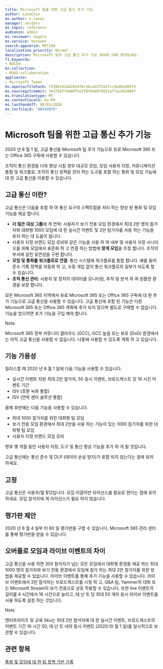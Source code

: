 ```yaml
---
title: Microsoft 팀을 위한 고급 통신 추가 기능
author: LanaChin
ms.author: v-lanac
manager: serdars
ms.topic: reference
audience: Admin
ms.reviewer: nogaro
ms.service: msteams
search.appverid: MET150
localization_priority: Normal
description: Microsoft 팀의 고급 통신 추가 기능 SKU에 대해 알아보세요.
f1.keywords:
- NOCSH
ms.collection:
- M365-collaboration
appliesto:
- Microsoft Teams
ms.openlocfilehash: f330b183a02654f6c56cad27332fcc9ed81d93f4
ms.sourcegitcommit: 343756f70480f5e2f8f6486f8651affac8d2004f
ms.translationtype: MT
ms.contentlocale: ko-KR
ms.lasthandoff: 08/03/2020
ms.locfileid: "46542876"
---
```

# <a name="advanced-communications-add-on-for-microsoft-teams"></a>Microsoft 팀을 위한 고급 통신 추가 기능

2020 년 8 월 1 일, 고급 통신을 Microsoft 팀 추가 기능으로 유료 Microsoft 365 또는 Office 365 구독에 사용할 수 있습니다.

조직이 통신 환경을 더욱 향상 시킬 경우 대규모 모임, 모임 사용자 지정, 커뮤니케이션 통합 및 워크플로, 조직의 통신 정책을 관리 하는 도구를 포함 하는 통화 및 모임 기능에 대 한 고급 통신을 이용할 수 있습니다.

## <a name="what-is-advanced-communications"></a>고급 통신 이란?

고급 통신은 다음을 포함 하 여 통신 요구의 스펙트럼을 처리 하는 향상 된 통화 및 모임 기능을 제공 합니다.

- **더 많은 대상 그룹**에 게 연락: 사용자가 보기 전용 모임 환경에서 최대 2만 명의 참가자와 대화형 1000 모임에 대 한 실시간 이벤트 및 2만 참가자를 사용 하는 기능을 유지 하는 데 도움이 됩니다.
- 사용자 지정 브랜드 모임 로비와 같은 기능을 사용 하 여 내부 및 사용자 지정 시나리오를 위해 모임에서 표준화 하 고 연결 하는 방법에 **맞게 모임**을 조정 합니다. 조직의 부서에 걸친 유연성을 구현 합니다. 
- **모임 및 통화를 워크플로로 연결**: 통신 시스템에 워크플로를 통합 합니다. 예를 들어 준수 기록 정책을 자동화 하 고, 수동 개입 없이 통신 워크플로의 일부가 되도록 할 수 있습니다.  
- **조직 통신 관리**: 사용자 및 장치의 데이터를 모니터링, 추적 및 분석 하 여 원활한 환경을 보장 합니다.

모든 Microsoft 365 지역에서 유료 Microsoft 365 또는 Office 365 구독에 대 한 추가 기능으로 고급 통신을 사용할 수 있습니다. 고급 통신에 포함 된 기능은 다른 Microsoft 365 또는 Office 365 계획에 추가 되지 않으며 별도로 구매할 수 없습니다. 기능을 얻으려면 추가 기능을 구입 해야 합니다.

> [!NOTE]
> Microsoft 365 정부 커뮤니티 클라우드 (GCC), GCC 높음 또는 보호 (DoD) 환경에서는 아직 고급 통신을 사용할 수 없습니다. 나중에 사용할 수 있도록 계획 하 고 있습니다.

## <a name="feature-availability"></a>기능 가용성

릴리스할 때 2020 년 8 월 1 일에 다음 기능을 사용할 수 있습니다.

- 실시간 이벤트 지원 최대 2만 참가자, 50 동시 이벤트, 브로드캐스트 당 16 시간 이벤트 기간
- ISV (호환 녹화 통합)
- ISV (연락 센터 솔루션 통합)

올해 후반에는 다음 기능을 사용할 수 있습니다.

- 최대 1000 참가자를 위한 대화형 팀 모임
- 보기 전용 모임 환경에서 최대 2만을 사용 하는 기능이 있는 1000 참가자를 위한 대화형 팀 모임
- 사용자 지정 브랜드 모임 로비

향후 몇 개월 동안 사용자 지정, 도구 및 통신 향상 기능을 추가 하 게 될 것입니다. 

고급 통신에는 통신 준수 및 DLP (데이터 손실 방지)가 포함 되지 않는다는 점에 유의 하세요.

## <a name="pricing"></a>고정

고급 통신은 사용자/월 $12입니다. 모임 이끌이만 라이선스를 필요로 한다는 점에 유의 하세요. 모임 참석자에 게 라이선스가 필요 하지 않습니다.

## <a name="trial-offer"></a>평가판 제안

2020 년 8 월 4 일부 터 60 일 평가판을 구할 수 있습니다. Microsoft 365 관리 센터를 통해 평가판을 받을 수 있습니다.

## <a name="difference-between-overflow-meetings-and-live-events"></a>오버플로 모임과 라이브 이벤트의 차이

고급 통신을 사용 하면 300 참석자가 넘는 모든 모임에서 대화형 환경을 제공 하는 최대 1000 명의 참가자와 보기 전용 환경에서 모임에 참가 하는 최대 2만 참가자를 위한 방법을 제공할 수 있습니다. 라이브 이벤트를 통해 추가 기능을 사용할 수 있습니다. 라이브 이벤트에서 2만 참석자는 브로드캐스트를 시청 하 고, Q&A 팀, Yammer의 대화 또는 Microsoft Stream의 보기 전용으로 상호 작용할 수 있습니다. 또한 live 이벤트의 길이를 4 시간에서 16 시간으로 늘리고, 테 넌 트 당 최대 50 개의 동시 라이브 이벤트를 사용 하도록 설정 하는 것입니다.  

> [!NOTE]
> 엔터프라이즈 및 교육 Sku는 최대 2만 참석자에 대 한 실시간 이벤트, 브로드캐스트의 이벤트 기간 16 시간 50, 테 넌 트 내의 동시 이벤트 (2020:10 월 1 일)를 일시적으로 보관할 수 있습니다.

## <a name="related-topics"></a>관련 항목

[통화 및 모임에 대 한 팀 정책 기반 기록](https://docs.microsoft.com/MicrosoftTeams/teams-recording-policy)
